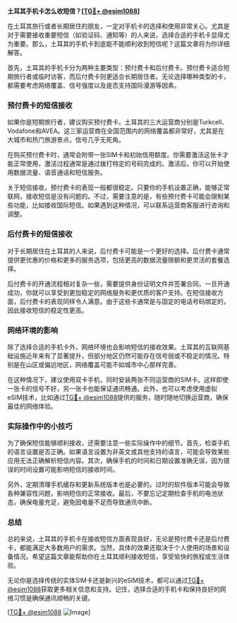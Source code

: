 **土耳其手机卡怎么收短信？[[TG💪+ @esim1088](https://t.me/s/esim1088)]**

在土耳其旅行或者长期居住的朋友，一定对手机卡的选择和使用非常关心。尤其是对于需要接收重要短信（如验证码、通知等）的人来说，选择合适的手机卡显得尤为重要。那么，土耳其的手机卡到底能不能顺利收到短信呢？这篇文章将为你详细解答。

首先，土耳其的手机卡分为两种主要类型：预付费卡和后付费卡。预付费卡适合短期旅行者或临时访客，而后付费卡则更适合长期居住者。无论选择哪种类型的卡，都需要考虑网络覆盖、信号强度以及是否支持国际漫游等因素。

### 预付费卡的短信接收

如果你是短期旅行者，建议购买预付费卡。土耳其的三大运营商分别是Turkcell、Vodafone和AVEA。这三家运营商在全国范围内的网络覆盖都非常好，尤其是在大城市和热门旅游景点，信号几乎无死角。

在购买预付费卡时，通常会附带一张SIM卡和初始信用额度。你需要激活这张卡才能正常使用，激活过程通常是通过拨打特定的号码完成的。激活后，你可以开始使用数据流量、语音通话和短信服务。

关于短信接收，预付费卡的表现一般都很稳定。只要你的手机设置正确，能够正常联网，接收短信是没有问题的。不过，需要注意的是，有些预付费卡可能会限制某些功能，比如接收国际短信。如果遇到这种情况，可以联系运营商客服进行咨询和调整。

### 后付费卡的短信接收

对于长期居住在土耳其的人来说，后付费卡可能是一个更好的选择。后付费卡通常提供更优惠的价格和更多的服务选项，包括更高的数据流量限额和更灵活的套餐选择。

后付费卡的开通流程相对复杂一些，需要提供身份证明文件并签署合同。一旦开通成功，你就可以享受到更加稳定的网络服务和更优质的客户支持。在短信接收方面，后付费卡的表现同样令人满意。由于这些卡通常是与固定的电话号码绑定的，因此接收短信的稳定性更高。

### 网络环境的影响

除了选择合适的手机卡外，网络环境也会影响短信的接收效果。土耳其的互联网基础设施近年来有了显著提升，但部分地区仍然可能存在信号弱或不稳定的情况。特别是在山区或偏远地区，网络覆盖可能不如城市中心那样完善。

在这种情况下，建议使用双卡手机，同时安装两张不同运营商的SIM卡。这样即使一张卡的信号不好，另一张卡也能保证通讯畅通。此外，也可以考虑使用虚拟eSIM技术，比如通过[TG💪+ @esim1088](https://t.me/s/esim1088)提供的服务，随时随地切换运营商，确保最佳的网络体验。

### 实际操作中的小技巧

为了确保短信能够顺利接收，还需要注意一些实际操作中的细节。首先，检查手机的语言设置是否正确。如果语言设置为非英文或其他支持的语言，可能会导致某些应用无法正确解析短信内容。其次，确保手机的时间和日期设置准确无误，因为错误的时间设置可能影响短信的接收时间。

另外，定期清理手机缓存和更新系统版本也是必要的。过时的软件版本可能会导致各种兼容性问题，影响短信的正常接收。最后，不要忘记定期检查手机的电池状态，确保电量充足，避免因电量不足而导致通讯中断。

### 总结

总的来说，土耳其的手机卡在接收短信方面表现良好，无论是预付费卡还是后付费卡，都能满足大多数用户的需求。当然，具体的效果还取决于个人使用的场景和设备情况。希望这篇文章能帮助你在土耳其顺利接收短信，享受愉快的旅程或生活体验。

无论你是选择传统的实体SIM卡还是新兴的eSIM技术，都可以通过[TG💪+ @esim1088](https://t.me/s/esim1088)获取更多相关信息和支持。记住，选择合适的手机卡和保持良好的网络习惯是确保通讯顺畅的关键。

[[TG💪+ @esim1088](https://t.me/s/esim1088) ![Image](https://i.postimg.cc/4NQfJmqS/Snipaste-2025-05-13-00-14-12.png)]